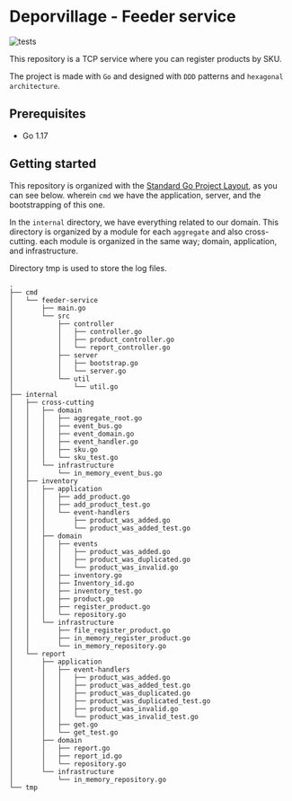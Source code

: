 # Deporvillage - Feeder service
![tests](https://github.com/ZaoIsmael/feeder-backend/actions/workflows/test.yml/badge.svg)

This repository is a TCP service where you can register products by SKU.

The project is made with `Go` and designed with `DDD` patterns and `hexagonal architecture`.

## Prerequisites

* Go 1.17

## Getting started

This repository is organized with the [Standard Go Project Layout](https://github.com/golang-standards/project-layout/blob/master/README_es.md), as you can see below. wherein `cmd` we have the
application, server, and the bootstrapping of this one.

In the `internal` directory, we have everything related to our domain. This directory is organized by a module for
each `aggregate` and also cross-cutting. each module is organized in the same way; domain, application, and infrastructure.

Directory tmp is used to store the log files.

```shell
.
├── cmd
│   └── feeder-service
│       ├── main.go
│       └── src
│           ├── controller
│           │   ├── controller.go
│           │   ├── product_controller.go
│           │   └── report_controller.go
│           ├── server
│           │   ├── bootstrap.go
│           │   └── server.go
│           └── util
│               └── util.go
├── internal
│   ├── cross-cutting
│   │   ├── domain
│   │   │   ├── aggregate_root.go
│   │   │   ├── event_bus.go
│   │   │   ├── event_domain.go
│   │   │   ├── event_handler.go
│   │   │   ├── sku.go
│   │   │   └── sku_test.go
│   │   └── infrastructure
│   │       └── in_memory_event_bus.go
│   ├── inventory
│   │   ├── application
│   │   │   ├── add_product.go
│   │   │   ├── add_product_test.go
│   │   │   └── event-handlers
│   │   │       ├── product_was_added.go
│   │   │       └── product_was_added_test.go
│   │   ├── domain
│   │   │   ├── events
│   │   │   │   ├── product_was_added.go
│   │   │   │   ├── product_was_duplicated.go
│   │   │   │   └── product_was_invalid.go
│   │   │   ├── inventory.go
│   │   │   ├── Inventory_id.go
│   │   │   ├── inventory_test.go
│   │   │   ├── product.go
│   │   │   ├── register_product.go
│   │   │   └── repository.go
│   │   └── infrastructure
│   │       ├── file_register_product.go
│   │       ├── in_memory_register_product.go
│   │       └── in_memory_repository.go
│   └── report
│       ├── application
│       │   ├── event-handlers
│       │   │   ├── product_was_added.go
│       │   │   ├── product_was_added_test.go
│       │   │   ├── product_was_duplicated.go
│       │   │   ├── product_was_duplicated_test.go
│       │   │   ├── product_was_invalid.go
│       │   │   └── product_was_invalid_test.go
│       │   ├── get.go
│       │   └── get_test.go
│       ├── domain
│       │   ├── report.go
│       │   ├── report_id.go
│       │   └── repository.go
│       └── infrastructure
│           └── in_memory_repository.go
└── tmp
```

